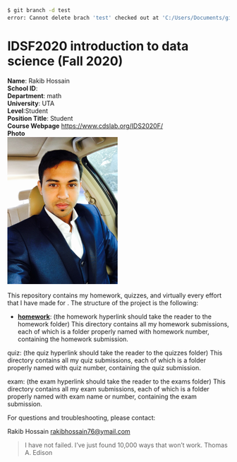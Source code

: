 ```bash
$ git branch -d test
error: Cannot delete brach 'test' checked out at 'C:/Users/Documents/git/IDS2020F/IDSF2020/README.md'
```

# IDSF2020 introduction to data science (Fall 2020)

**Name**: Rakib Hossain  
**School ID**:  
**Department**: math  
**University**: UTA  
**Level**:Student  
**Position Title**: Student  
**Course Webpage** https://www.cdslab.org/IDS2020F/  
**Photo**  
[<img src="rakib.jpg" width="250"/>](rakib.jpg)

This repository contains my homework, quizzes, and virtually every effort that I have made for <course name>. The structure of the project is the following:

- [**homework**](https://github.com/rakib2132/IDSF2020/tree/master/hw): (the homework hyperlink should take the reader to the homework folder)
  This directory contains all my homework submissions, each of which is a folder properly named with homework number, containing the homework submission.

quiz: (the quiz hyperlink should take the reader to the quizzes folder)
This directory contains all my quiz submissions, each of which is a folder properly named with quiz number, containing the quiz submission.

exam: (the exam hyperlink should take the reader to the exams folder)
This directory contains all my exam submissions, each of which is a folder properly named with exam name or number, containing the exam submission.

For questions and troubleshooting, please contact:

Rakib Hossain
rakibhossain76@ymail.com
<any other contact or signature information that you would like to add>

> I have not failed. I’ve just found 10,000 ways that won’t work.
> Thomas A. Edison

